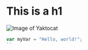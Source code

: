 # This is a h1

![Image of Yaktocat](https://octodex.github.com/images/yaktocat.png)


``` javascript
var myVar = "Hello, world!";
``
